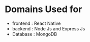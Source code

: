 # Domains Used for
- frontend : React Native
- backend : Node Js and Express Js
- Database : MongoDB

